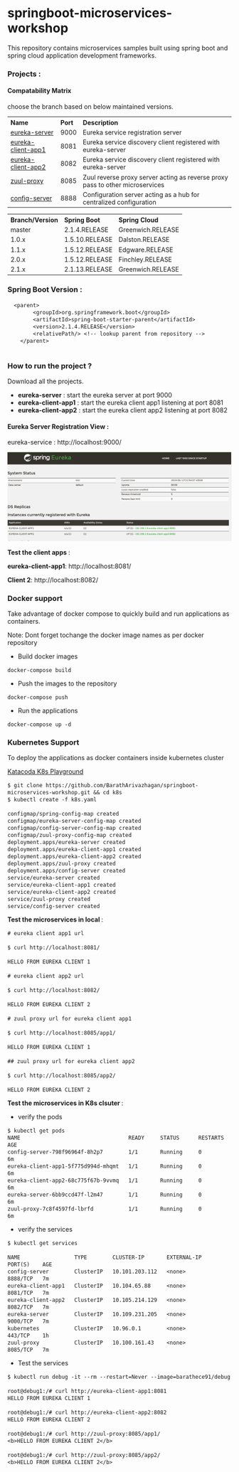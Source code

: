 # springboot-microservices-workshop

This repository contains microservices samples built using spring boot and spring cloud application development frameworks.

### Projects :

<table>
 <tr>
    <th style="text-align:left">Name</th>
    <th style="text-align:left">Port</th> 
    <th style="text-align:left">Description</th>
  </tr>
  <tr>
    <td><a href="https://github.com/BarathArivazhagan/springboot-microservices-workshop/tree/master/eureka-server"> eureka-server</a></td>
    <td>9000</td>
    <td>Eureka service registration server </td>
  </tr>
  <tr>
    <td><a href="https://github.com/BarathArivazhagan/springboot-microservices-workshop/tree/master/eureka-client-app1">eureka-client-app1</a></td>
    <td>8081</td>
    <td>Eureka service discovery client registered with eureka-server</td>
  </tr>
  <tr>
    <td><a href="https://github.com/BarathArivazhagan/springboot-microservices-workshop/tree/master/eureka-client-app2">eureka-client-app2</a></td>
    <td>8082</td>
    <td>Eureka service discovery client registered with eureka-server</td>
  </tr>
  <tr>
    <td><a href="https://github.com/BarathArivazhagan/springboot-microservices-workshop/tree/master/zuul-proxy">zuul-proxy</a></td>
    <td>8085</td>
    <td>Zuul reverse proxy server acting as reverse proxy pass to other microservices</td>
  </tr>

  <tr>
    <td><a href="https://github.com/BarathArivazhagan/springboot-microservices-workshop/tree/master/config-server">config-server</a></td>
    <td>8888</td>
    <td>Configuration server acting as a hub for centralized configuration</td>
  </tr>
  


#### Compatability Matrix

choose the branch based on below maintained versions.

<table>
 <tr>
    <th style="text-align:left">Branch/Version</th>
    <th style="text-align:left">Spring Boot</th>
    <th style="text-align:left">Spring Cloud</th>
  </tr>
  <tr>
    <td>master</td>
    <td>2.1.4.RELEASE</td>
    <td>Greenwich.RELEASE</td>
  </tr>
  <tr>
    <td>1.0.x</td>
    <td>1.5.10.RELEASE</td>
    <td>Dalston.RELEASE</td>
  </tr>
  <tr>
    <td>1.1.x</td>
    <td>1.5.12.RELEASE</td>
    <td>Edgware.RELEASE</td>
  </tr>
  <tr>
    <td>2.0.x</td>
    <td>1.5.12.RELEASE</td>
    <td>Finchley.RELEASE</td>
  </tr>
  <tr>
    <td>2.1.x</td>
    <td>2.1.13.RELEASE</td>
    <td>Greenwich.RELEASE</td>
  </tr> 
  
</table>

### Spring Boot Version :

```
  <parent>
		<groupId>org.springframework.boot</groupId>
		<artifactId>spring-boot-starter-parent</artifactId>
		<version>2.1.4.RELEASE</version>
		<relativePath/> <!-- lookup parent from repository -->
	</parent>
  
  ```

### How to run the project ? 

Download all the projects. 

- <b>eureka-server</b> : start the eureka server at port 9000
- <b>eureka-client-app1</b> : start the eureka client app1 listening at port 8081
- <b>eureka-client-app2</b> : start the eureka client app2 listening at port 8082

#### Eureka Server Registration View :
 
 eureka-service : http://localhost:9000/ 

 ![eureka-server](images/eureka-server.png)
 
<b>Test the client apps </b> : 
 
<b>eureka-client-app1</b>: http://localhost:8081/ 
 
<b>Client 2</b>: http://localhost:8082/ 

### Docker support

Take advantage of docker compose to quickly build and run applications as containers.

Note: Dont forget tochange the docker image names as per docker repository

* Build docker images
```
docker-compose build
```

* Push the images to the repository

```
docker-compose push
```

* Run the applications

```
docker-compose up -d
```

### Kubernetes Support

To deploy the applications as docker containers inside kubernetes cluster

[Katacoda K8s Playground](https://www.katacoda.com/courses/kubernetes/playground)

```
$ git clone https://github.com/BarathArivazhagan/springboot-microservices-workshop.git && cd k8s
$ kubectl create -f k8s.yaml

configmap/spring-config-map created
configmap/eureka-server-config-map created
configmap/config-server-config-map created
configmap/zuul-proxy-config-map created
deployment.apps/eureka-server created
deployment.apps/eureka-client-app1 created
deployment.apps/eureka-client-app2 created
deployment.apps/zuul-proxy created
deployment.apps/config-server created
service/eureka-server created
service/eureka-client-app1 created
service/eureka-client-app2 created
service/zuul-proxy created
service/config-server created
```

 
<b>Test the microservices in local </b>: 
 
``` 
# eureka client app1 url

$ curl http://localhost:8081/

HELLO FROM EUREKA CLIENT 1

# eureka client app2 url

$ curl http://localhost:8082/

HELLO FROM EUREKA CLIENT 2

# zuul proxy url for eureka client app1 

$ curl http://localhost:8085/app1/

HELLO FROM EUREKA CLIENT 1

## zuul proxy url for eureka client app2

$ curl http://localhost:8085/app2/

HELLO FROM EUREKA CLIENT 2
```

  
<b>Test the microservices in K8s clsuter </b>: 

- verify the pods

```
$ kubectl get pods
NAME                                  READY     STATUS      RESTARTS   AGE
config-server-798f96964f-8h2p7        1/1       Running     0          6m
eureka-client-app1-5f775d994d-mhqmt   1/1       Running     0          6m
eureka-client-app2-68c775f67b-9vvmq   1/1       Running     0          6m
eureka-server-6bb9ccd47f-l2m47        1/1       Running     0          6m
zuul-proxy-7c8f4597fd-lbrfd           1/1       Running     0          6m
```

- verify the services

```
$ kubectl get services

NAME                 TYPE        CLUSTER-IP       EXTERNAL-IP   PORT(S)    AGE
config-server        ClusterIP   10.101.203.112   <none>        8888/TCP   7m
eureka-client-app1   ClusterIP   10.104.65.88     <none>        8081/TCP   7m
eureka-client-app2   ClusterIP   10.105.214.129   <none>        8082/TCP   7m
eureka-server        ClusterIP   10.109.231.205   <none>        9000/TCP   7m
kubernetes           ClusterIP   10.96.0.1        <none>        443/TCP    1h
zuul-proxy           ClusterIP   10.100.161.43    <none>        8085/TCP   7m
```

- Test the services 

```
$ kubectl run debug -it --rm --restart=Never --image=barathece91/debug 

root@debug1:/# curl http://eureka-client-app1:8081
HELLO FROM EUREKA CLIENT 1

root@debug1:/# curl http://eureka-client-app2:8082
HELLO FROM EUREKA CLIENT 2

root@debug1:/# curl http://zuul-proxy:8085/app1/
<b>HELLO FROM EUREKA CLIENT 2</b>

root@debug1:/# curl http://zuul-proxy:8085/app2/
<b>HELLO FROM EUREKA CLIENT 2</b>
```

 
